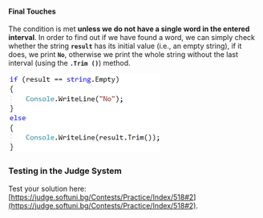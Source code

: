 #### Final Touches

The condition is met **unless we do not have a single word in the entered interval**. In order to find out if we have found a word, we can simply check whether the string **`result`** has its initial value (i.e., an empty string), if it does, we print **`No`**, otherwise we print the whole string without the last interval (using the **`.Trim ()`**) method.

![](/assets/chapter-9-images/03.Five-special-letters-10.png)

### Testing in the Judge System

Test your solution here: [https://judge.softuni.bg/Contests/Practice/Index/518#2](https://judge.softuni.bg/Contests/Practice/Index/518#2).
